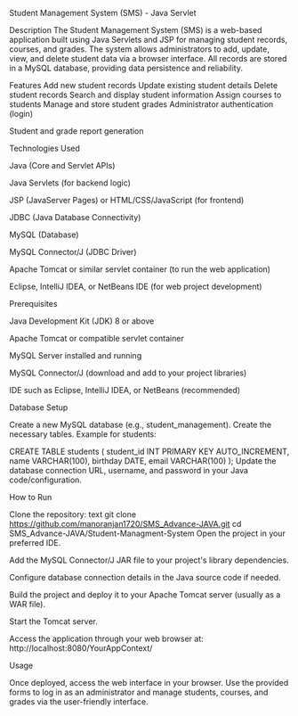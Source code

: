 Student Management System (SMS) - Java Servlet

Description
The Student Management System (SMS) is a web-based application built using Java Servlets and JSP for managing student records, courses, and grades. 
The system allows administrators to add, update, view, and delete student data via a browser interface. All records are stored in a MySQL database, providing data persistence and reliability.

Features
Add new student records
Update existing student details
Delete student records
Search and display student information
Assign courses to students
Manage and store student grades
Administrator authentication (login)

Student and grade report generation

Technologies Used

Java (Core and Servlet APIs) 

Java Servlets (for backend logic)

JSP (JavaServer Pages) or HTML/CSS/JavaScript (for frontend)

JDBC (Java Database Connectivity)

MySQL (Database)

MySQL Connector/J (JDBC Driver)

Apache Tomcat or similar servlet container (to run the web application)

Eclipse, IntelliJ IDEA, or NetBeans IDE (for web project development)

Prerequisites

Java Development Kit (JDK) 8 or above

Apache Tomcat or compatible servlet container

MySQL Server installed and running

MySQL Connector/J (download and add to your project libraries)

IDE such as Eclipse, IntelliJ IDEA, or NetBeans (recommended)

Database Setup

Create a new MySQL database (e.g., student_management).
Create the necessary tables. Example for students:

CREATE TABLE students (
    student_id INT PRIMARY KEY AUTO_INCREMENT,
    name VARCHAR(100),
    birthday DATE,
    email VARCHAR(100)
);
Update the database connection URL, username, and password in your Java code/configuration.

How to Run

Clone the repository:
text
git clone https://github.com/manoranjan1720/SMS_Advance-JAVA.git
cd SMS_Advance-JAVA/Student-Managment-System
Open the project in your preferred IDE.

Add the MySQL Connector/J JAR file to your project's library dependencies.

Configure database connection details in the Java source code if needed.

Build the project and deploy it to your Apache Tomcat server (usually as a WAR file).

Start the Tomcat server.

Access the application through your web browser at:
http://localhost:8080/YourAppContext/

Usage

Once deployed, access the web interface in your browser. Use the provided forms to log in as an administrator and manage students, courses, and grades via the user-friendly interface.

